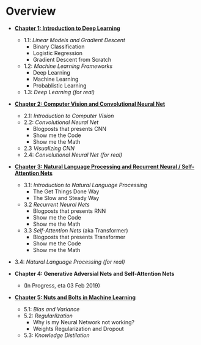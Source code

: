 
# Overview

- [**Chapter 1: Introduction to Deep Learning**](https://github.com/datasciencesg/workshops/tree/master/LearnItYourself/Beginners/Chapter1.md)
  - 1.1: *Linear Models and Gradient Descent*
    - Binary Classification
    - Logistic Regression
    - Gradient Descent from Scratch
  - 1.2: *Machine Learning Frameworks*
    - Deep Learning
    - Machine Learning
    - Probablistic Learning
  - 1.3: *Deep Learning (for real)*

- [**Chapter 2: Computer Vision and Convolutional Neural Net**](https://github.com/datasciencesg/workshops/tree/master/LearnItYourself/Beginners/Chapter2.md)
  - 2.1: *Introduction to Computer Vision*
  - 2.2: *Convolutional Neural Net*
    - Blogposts that presents CNN
    - Show me the Code
    - Show me the Math
  - 2.3 *Visualizing CNN*
  - 2.4: *Convolutional Neural Net (for real)*
  
  
- [**Chapter 3: Natural Language Processing and Recurrent Neural / Self-Attention Nets**](https://github.com/datasciencesg/workshops/tree/master/LearnItYourself/Beginners/Chapter3.md)
  - 3.1: *Introduction to Natural Language Processing*
    - The Get Things Done Way
    - The Slow and Steady Way
  - 3.2 *Recurrent Neural Nets*
    - Blogposts that presents RNN
    - Show me the Code
    - Show me the Math
  - 3.3 *Self-Attention Nets* (aka Transformer)
     - Blogposts that presents Transformer
     - Show me the Code
     - Show me the Math
 - 3.4: *Natural Language Processing (for real)*
 
 
- **Chapter 4: Generative Adversial Nets and Self-Attention Nets** 
  - (In Progress, eta 03 Feb 2019)
 
 
- [**Chapter 5: Nuts and Bolts in Machine Learning**](https://github.com/datasciencesg/workshops/tree/master/LearnItYourself/Beginners/Chapter5.md)
  - 5.1: *Bias and Variance*
  - 5.2: *Regularlization*
    - Why is my Neural Network not working?
    - Weights Regularization and Dropout
  - 5.3: *Knowledge Distilation*
